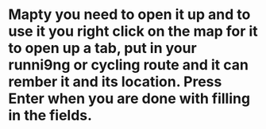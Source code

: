 # Mapty you need to open it up and to use it you right click on the map for it to open up a tab, put in your runni9ng or cycling route and it can rember it and its location. Press Enter when you are done with filling in the fields.
